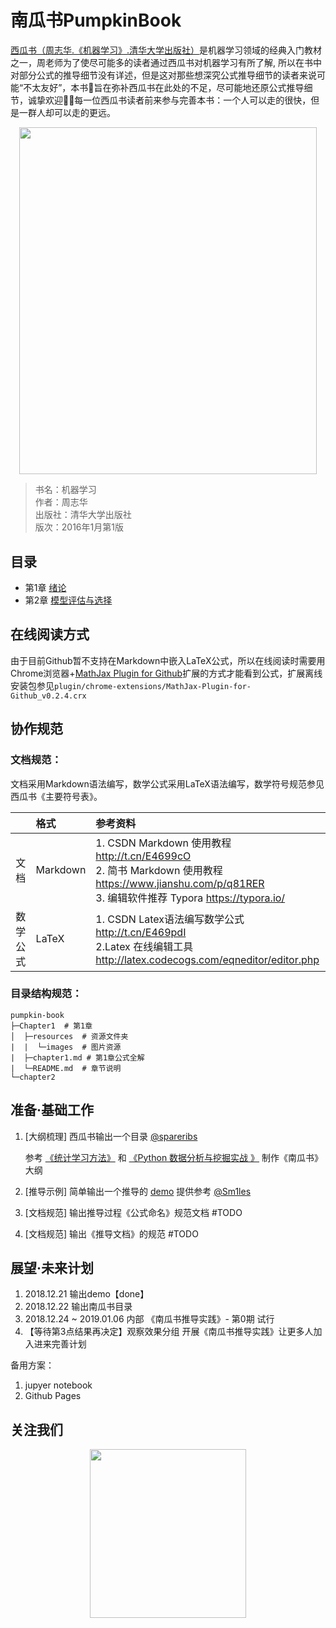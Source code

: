 <h1>南瓜书PumpkinBook</h1>

[西瓜书（周志华.《机器学习》.清华大学出版社）](https://book.douban.com/subject/26708119)是机器学习领域的经典入门教材之一，周老师为了使尽可能多的读者通过西瓜书对机器学习有所了解, 所以在书中对部分公式的推导细节没有详述，但是这对那些想深究公式推导细节的读者来说可能“不太友好”，本书旨在弥补西瓜书在此处的不足，尽可能地还原公式推导细节，诚挚欢迎每一位西瓜书读者前来参与完善本书：一个人可以走的很快，但是一群人却可以走的更远。

<div align="center"><img src="https://img1.doubanio.com/view/subject/l/public/s28735609.jpg" width = "476.7" height = "555.3"></div>

> 书名：机器学习<br>
> 作者：周志华<br>
> 出版社：清华大学出版社<br>
> 版次：2016年1月第1版


## 目录

- 第1章 [绪论](https://github.com/Datawhale18/pumpkin-book/blob/master/Chapter1/chapter1.md)
- 第2章 [模型评估与选择](https://github.com/Datawhale18/pumpkin-book/blob/master/Chapter2/chapter2.md)


## 在线阅读方式

由于目前Github暂不支持在Markdown中嵌入LaTeX公式，所以在线阅读时需要用
Chrome浏览器+[MathJax Plugin for Github](https://chrome.google.com/webstore/detail/mathjax-plugin-for-github/ioemnmodlmafdkllaclgeombjnmnbima)扩展的方式才能看到公式，扩展离线安装包参见`plugin/chrome-extensions/MathJax-Plugin-for-Github_v0.2.4.crx`


##  协作规范

### 文档规范：
文档采用Markdown语法编写，数学公式采用LaTeX语法编写，数学符号规范参见西瓜书《主要符号表》。

|          | 格式     | 参考资料                                                     |
| :------: | :------- | :----------------------------------------------------------- |
| 文档 | Markdown | 1. CSDN Markdown 使用教程 http://t.cn/E4699cO<br>2. 简书 Markdown 使用教程 https://www.jianshu.com/p/q81RER<br>3. 编辑软件推荐 Typora https://typora.io/ |
| 数学公式 | LaTeX    | 1. CSDN Latex语法编写数学公式 http://t.cn/E469pdI<br>2.Latex 在线编辑工具 http://latex.codecogs.com/eqneditor/editor.php |


### 目录结构规范：

```
pumpkin-book
├─Chapter1  # 第1章
│  ├─resources  # 资源文件夹
|  |  └─images  # 图片资源
|  ├─chapter1.md # 第1章公式全解
|  └─README.md  # 章节说明
└─chapter2
```

## 准备·基础工作

1. [大纲梳理] 西瓜书输出一个目录  [@spareribs](https://github.com/spareribs) 

   参考 [《统计学习方法》](https://github.com/WenDesi/lihang_book_algorithm) 和 [《Python 数据分析与挖掘实战 》](https://github.com/apachecn/python_data_analysis_and_mining_action) 制作《南瓜书》大纲

2. [推导示例] 简单输出一个推导的 [demo](https://github.com/Datawhale18/pumpkin-book/blob/master/chapter2/part3/2.20-2.21.md) 提供参考  [@Sm1les](https://github.com/Sm1les) 

3. [文档规范] 输出推导过程《公式命名》规范文档  #TODO

4. [文档规范] 输出《推导文档》的规范  #TODO



## 展望·未来计划

1. 2018.12.21 输出demo【done】
2. 2018.12.22 输出南瓜书目录
3. 2018.12.24 ~ 2019.01.06 内部 《南瓜书推导实践》- 第0期 试行
4. 【等待第3点结果再决定】观察效果分组 开展《南瓜书推导实践》让更多人加入进来完善计划


备用方案：

1. jupyer notebook
2. Github Pages

## 关注我们

<div align=center><img src="https://img-blog.csdnimg.cn/20181219162146245.png" width = "250" height = "270"></div>




